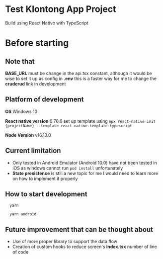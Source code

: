 # Test Klontong App Project

Build using React Native with TypeScript

# Before starting
## Note that 

**BASE_URL** must be change in the api.tsx constant, although it would be wise to set it up as config in **.env** this is a faster way for me to change the **crudcrud** link in development

## Platform of development
**OS** Windows 10

**React native version** 0.70.6 set up template using `npx react-native init {projectName} --template react-native-template-typescript`

**Node Version** v16.13.0 

## Current limitation
- Only tested in Android Emulator (Android 10.0) have not been tested in iOS as windows cannot run `pod install` unfortunately
- **State presistence** is still a new topic for me I would need to learn more on how to implement it properly

## How to start development

```
  yarn
```

```
  yarn android
```

## Future improvement that can be thought about
- Use of more proper library to support the data flow
- Creation of custom hooks to reduce screen's **index.tsx** number of line of code
